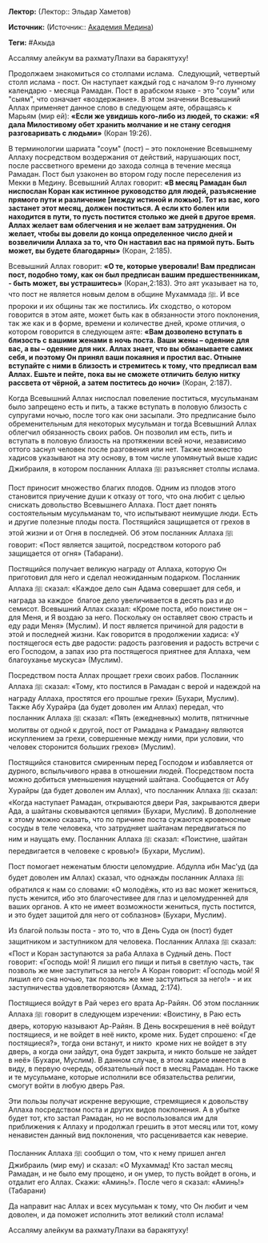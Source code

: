 **Лектор:** (Лектор:: Эльдар Хаметов)

**Источник:** (Источник:: [Академия Медина](https://web.medinaschool.org/school/))

**Теги:** #Акыда

Ассаляму алейкум ва рахматуЛлахи ва баракятуху!


Продолжаем знакомиться со столпами ислама.  Следующий, четвертый столп ислама - пост. Он наступает каждый год с началом 9-го лунному календарю - месяца Рамадан. Пост в арабском языке - это "соум" или "сыям", что означает «воздержание». В этом значении Всевышний Аллах применяет данное слово в следующем аяте, обращаясь к Марьям (мир ей): **«Если же увидишь кого-либо из людей, то скажи: «Я дала Милостивому обет хранить молчание и не стану сегодня разговаривать с людьми»** (Коран 19:26).


В терминологии шариата "соум" (пост) – это поклонение Всевышнему Аллаху посредством воздержания от действий, нарушающих пост, после рассветного времени до захода солнца в течение месяца Рамадан. Пост был узаконен во втором году после переселения из Мекки в Медину. Всевышний Аллах говорит: **«В месяц Рамадан был ниспослан Коран как истинное руководство для людей, разъяснение прямого пути и различение [между истиной и ложью]. Тот из вас, кого застанет этот месяц, должен поститься. А если кто болен или находится в пути, то пусть постится столько же дней в другое время. Аллах желает вам облегчения и не желает вам затруднения. Он желает, чтобы вы довели до конца определенное число дней и возвеличили Аллаха за то, что Он наставил вас на прямой путь. Быть может, вы будете благодарны»** (Коран, 2:185).


Всевышний Аллах говорит: **«О те, которые уверовали! Вам предписан пост, подобно тому, как он был предписан вашим предшественникам, - быть может, вы устрашитесь»** (Коран,2:183). Это аят указывает на то, что пост не является новым делом в общине Мухаммада ﷺ. И все пророки и их общины так же постились. Их сходство, о котором говорится в этом аяте, может быть как в обязанности этого поклонения, так же как и в форме, времени и количестве дней, кроме отличия, о котором говорится в следующем аяте: **«Вам дозволено вступать в близость с вашими женами в ночь поста. Ваши жены – одеяние для вас, а вы – одеяние для них. Аллах знает, что вы обманываете самих себя, и поэтому Он принял ваши покаяния и простил вас. Отныне вступайте с ними в близость и стремитесь к тому, что предписал вам Аллах. Ешьте и пейте, пока вы не сможете отличить белую нитку рассвета от чёрной, а затем поститесь до ночи»** (Коран, 2:187).


Когда Всевышний Аллах ниспослал повеление поститься, мусульманам было запрещено есть и пить, а также вступать в половую близость с супругами ночью, после того как они засыпали. Это предписание было обременительным для некоторых мусульман и тогда Всевышний Аллах облегчил обязанность своих рабов. Он позволил им есть, пить и вступать в половую близость на протяжении всей ночи, независимо оттого заснул человек после разговения или нет. Также множество хадисов указывают на эту основу, в том числе упомянутый выше хадис Джибраиля, в котором посланник Аллаха ﷺ разъясняет столпы ислама.


Пост приносит множество благих плодов. Одним из плодов этого становится приучение души к отказу от того, что она любит с целью снискать довольство Всевышнего Аллаха. Пост дает понять состоятельным мусульманам то, что испытывают неимущие люди. Есть и другие полезные плоды поста. Постящийся защищается от грехов в этой жизни и от Огня в последней. Об этом посланник Аллаха ﷺ говорит: «Пост является защитой, посредством которого раб защищается от огня» (Табарани).


Постящийся получает великую награду от Аллаха, которую Он приготовил для него и сделал неожиданным подарком. Посланник Аллаха ﷺ сказал: «Каждое дело сын Адама совершает для себя, и награда за каждое  благое дело увеличивается в десять раз и до семисот. Всевышний Аллах сказал: «Кроме поста, ибо поистине он – для Меня, и Я воздаю за него. Поскольку он оставляет свою страсть и еду ради Меня» (Муслим). И пост является причиной для радости в этой и последней жизни. Как говорится в продолжении хадиса: «У постящегося есть две радости: радость разговения и радость встречи с его Господом, а запах изо рта постящегося приятнее для Аллаха, чем благоуханье мускуса» (Муслим).


Посредством поста Аллах прощает грехи своих рабов. Посланник Аллаха ﷺ сказал: «Тому, кто постился в Рамадан с верой и надеждой на награду Аллаха, простятся его прошлые грехи» (Бухари, Муслим). Также Абу Хурайра (да будет доволен им Аллах) передал, что посланник Аллаха ﷺ сказал: «Пять (ежедневных) молитв, пятничные молитвы от одной к другой, пост от Рамадана к Рамадану являются искуплением за грехи, совершенные между ними, при условии, что человек сторонится больших грехов» (Муслим).


Постящийся становится смиренным перед Господом и избавляется от дурного, вспыльчивого нрава в отношении людей. Посредством поста можно добиться уменьшения наущений шайтана. Сообщается от Абу Хурайры (да будет доволен им Аллах), что посланник Аллаха ﷺ сказал: «Когда наступает Рамадан, открываются двери Рая, закрываются двери Ада, а шайтаны сковываются цепями» (Бухари, Муслим). В дополнение к этому можно сказать, что по причине поста сужаются кровеносные сосуды в теле человека, что затрудняет шайтанам передвигаться по ним и наущать ему. Посланник Аллаха ﷺ сказал: «Поистине, шайтан передвигается в человеке с кровью!» (Бухари, Муслим).


Пост помогает неженатым блюсти целомудрие. Абдулла ибн Мас’уд (да будет доволен им Аллах) сказал, что однажды посланник Аллаха ﷺ обратился к нам со словами: «О молодёжь, кто из вас может жениться, пусть женится, ибо это благочестивее для глаз и целомудренней для ваших органов. А кто не имеет возможности жениться, пусть постится, и это будет защитой для него от соблазнов» (Бухари, Муслим).


Из благой пользы поста - это то, что в День Суда он (пост) будет защитником и заступником для человека. Посланник Аллаха ﷺ сказал: «Пост и Коран заступаются за раба Аллаха в Судный день. Пост говорит: «Господь мой! Я лишил его пищи и питья в светлую часть, так позволь же мне заступиться за него!» А Коран говорит: «Господь мой! Я лишил его сна ночью, так позволь же мне заступиться за него!» - и их заступничества удовлетворяются» (Ахмад, 2:174).


Постящиеся войдут в Рай через его врата Ар-Райян. Об этом посланник Аллаха ﷺ говорит в следующем изречении: «Воистину, в Раю есть дверь, которую называют Ар-Райян. В День воскрешения в неё войдут постящиеся, и не войдет в неё никто, кроме них. Будет спрошено: «Где постящиеся?», тогда они встанут, и никто  кроме них не войдет в эту дверь, а когда они зайдут, она будет закрыта, и никто больше не зайдет в неё» (Бухари, Муслим). В данном случае, в этом хадисе имеется в виду, в первую очередь, обязательный пост в месяц Рамадан. Но также и те мусульмане, которые исполнили все обязательства религии, смогут войти в любую дверь Рая.


Эти пользы получат искренне верующие, стремящиеся к довольству Аллаха посредством поста и других видов поклонения. А в убытке будет тот, кто застал Рамадан, но не воспользовался им для приближения к Аллаху и продолжал грешить в этот месяц или тот, кому ненавистен данный вид поклонения, что расценивается как неверие.


Посланник Аллаха ﷺ сообщил о том, что к нему пришел ангел Джибраиль (мир ему) и сказал: «О Мухаммад! Кто застал месяц Рамадан, и не было ему прощено, и он умер, то пусть войдет в огонь, и отдалит его Аллах. Скажи: «Аминь!». После чего я сказал: «Аминь!» (Табарани)


Да направит нас Аллах и всех мусульман к тому, что Он любит и чем доволен, и да поможет исполнить этот великий столп ислама!


Ассаляму алейкум ва рахматуЛлахи ва баракятуху!

